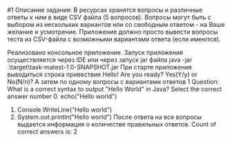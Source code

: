 #1 Описание задания:
В ресурсах хранятся вопросы и различные ответы к ним в виде CSV файла (5 вопросов).
Вопросы могут быть с выбором из нескольких вариантов или со свободным ответом - на Ваше желание и усмотрение.
Приложение должно просто вывести вопросы теста из CSV-файла с возможными вариантами ответа (если имеются).

Реализовано консольное приложение. Запуск приложения осуществляется через IDE или через запуск jar файла   java -jar .\target\task-matest-1.0-SNAPSHOT.jar
При старте приложения выводиться строка привествия
Hello! Are you ready? Yes(Y/y) or No(N/n)?
А затем по одному вопросы с вариантами ответов
1 Question:  What is a correct syntax to output "Hello World" in Java?
Select the correct answer number
0. echo("Hello world")
1. Console.WriteLine("Hello world")
2. System.out.println("Hello world")
После ответа на все  вопросы выдается информация о количестве правильных ответов.
   Count of correct answers is: 2



